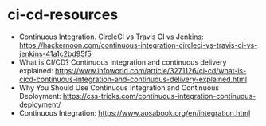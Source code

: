 # ci-cd-resources

- Continuous Integration. CircleCI vs Travis CI vs Jenkins: https://hackernoon.com/continuous-integration-circleci-vs-travis-ci-vs-jenkins-41a1c2bd95f5
- What is CI/CD? Continuous integration and continuous delivery explained: https://www.infoworld.com/article/3271126/ci-cd/what-is-cicd-continuous-integration-and-continuous-delivery-explained.html
- Why You Should Use Continuous Integration and Continuous Deployment: https://css-tricks.com/continuous-integration-continuous-deployment/
- Continuous Integration: https://www.aosabook.org/en/integration.html
